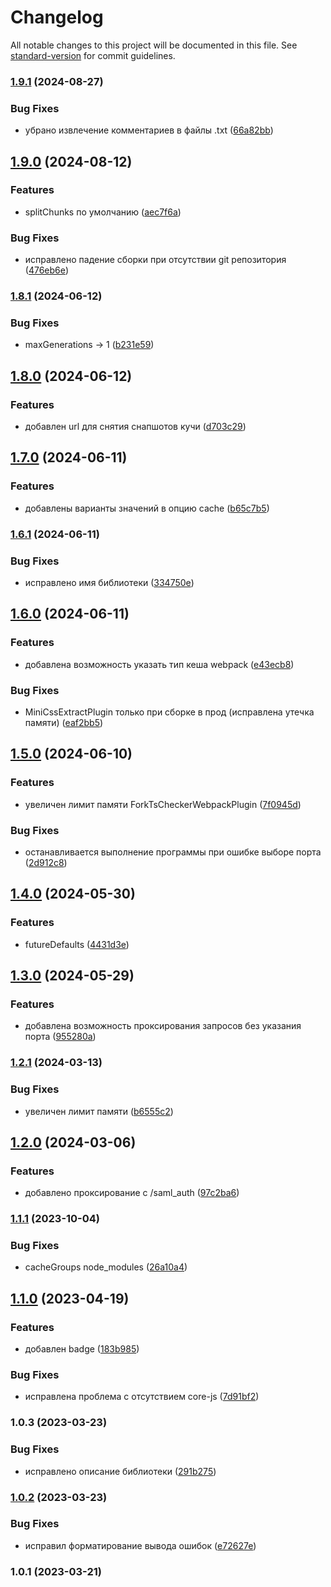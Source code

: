 # Changelog

All notable changes to this project will be documented in this file. See [standard-version](https://github.com/conventional-changelog/standard-version) for commit guidelines.

### [1.9.1](https://github.com/Infomaximum/frontend-builder/compare/v1.9.0...v1.9.1) (2024-08-27)


### Bug Fixes

* убрано извлечение комментариев в файлы .txt ([66a82bb](https://github.com/Infomaximum/frontend-builder/commit/66a82bbeca5ba1c26a1354f6f996b8455177820d))

## [1.9.0](https://github.com/Infomaximum/frontend-builder/compare/v1.8.1...v1.9.0) (2024-08-12)


### Features

* splitChunks по умолчанию ([aec7f6a](https://github.com/Infomaximum/frontend-builder/commit/aec7f6a9f5615592ab00fa0936fc80fa49a428ee))


### Bug Fixes

* исправлено падение сборки при отсутствии git репозитория ([476eb6e](https://github.com/Infomaximum/frontend-builder/commit/476eb6e309fd629bc19862c0208a13c3a992f7e6))

### [1.8.1](https://github.com/Infomaximum/frontend-builder/compare/v1.8.0...v1.8.1) (2024-06-12)


### Bug Fixes

* maxGenerations -> 1 ([b231e59](https://github.com/Infomaximum/frontend-builder/commit/b231e5981a5526c7ac5a7d9d93b14f9898d94e25))

## [1.8.0](https://github.com/Infomaximum/frontend-builder/compare/v1.7.0...v1.8.0) (2024-06-12)


### Features

* добавлен url для снятия снапшотов кучи ([d703c29](https://github.com/Infomaximum/frontend-builder/commit/d703c296e306c918c57a8d1e237f89a53e7854f0))

## [1.7.0](https://github.com/Infomaximum/frontend-builder/compare/v1.6.1...v1.7.0) (2024-06-11)


### Features

* добавлены варианты значений в опцию cache ([b65c7b5](https://github.com/Infomaximum/frontend-builder/commit/b65c7b55865a7a3c635a714261725d581fa4f19e))

### [1.6.1](https://github.com/Infomaximum/frontend-builder/compare/v1.6.0...v1.6.1) (2024-06-11)


### Bug Fixes

* исправлено имя библиотеки ([334750e](https://github.com/Infomaximum/frontend-builder/commit/334750e0fb97a17741dab259efc4745d4c7724b8))

## [1.6.0](https://github.com/Infomaximum/frontend-builder/compare/v1.5.0...v1.6.0) (2024-06-11)


### Features

* добавлена возможность указать тип кеша webpack ([e43ecb8](https://github.com/Infomaximum/frontend-builder/commit/e43ecb8b15f04692cadfc1ed3516e852800bef7f))


### Bug Fixes

* MiniCssExtractPlugin только при сборке в прод (исправлена утечка памяти) ([eaf2bb5](https://github.com/Infomaximum/frontend-builder/commit/eaf2bb541b0349c7993c9ddc099bdeddef078f33))

## [1.5.0](https://github.com/Infomaximum/frontend-builder/compare/v1.4.0...v1.5.0) (2024-06-10)


### Features

* увеличен лимит памяти ForkTsCheckerWebpackPlugin ([7f0945d](https://github.com/Infomaximum/frontend-builder/commit/7f0945d8f11596d675c13626c1d807e61a2de7f5))


### Bug Fixes

* останавливается выполнение программы при ошибке выборе порта ([2d912c8](https://github.com/Infomaximum/frontend-builder/commit/2d912c883a500136fb613d5557ea021452c657ef))

## [1.4.0](https://github.com/Infomaximum/frontend-builder/compare/v1.3.0...v1.4.0) (2024-05-30)


### Features

* futureDefaults ([4431d3e](https://github.com/Infomaximum/frontend-builder/commit/4431d3e3ea6f127ece366845b5899fb7adcfa597))

## [1.3.0](https://github.com/Infomaximum/frontend-builder/compare/v1.2.1...v1.3.0) (2024-05-29)


### Features

* добавлена возможность проксирования запросов без указания порта ([955280a](https://github.com/Infomaximum/frontend-builder/commit/955280aa02f1eb6b20a0beb0068d7bd87e9938d4))

### [1.2.1](https://github.com/Infomaximum/frontend-builder/compare/v1.2.0...v1.2.1) (2024-03-13)


### Bug Fixes

* увеличен лимит памяти ([b6555c2](https://github.com/Infomaximum/frontend-builder/commit/b6555c263a878937ac0a28cdab60e1a1a0759a7e))

## [1.2.0](https://github.com/Infomaximum/frontend-builder/compare/v1.1.1...v1.2.0) (2024-03-06)


### Features

* добавлено проксирование с /saml_auth ([97c2ba6](https://github.com/Infomaximum/frontend-builder/commit/97c2ba6679d3e90f0c9272aec8bdcc1a4f3a0f70))

### [1.1.1](https://github.com/Infomaximum/frontend-builder/compare/v1.1.0...v1.1.1) (2023-10-04)


### Bug Fixes

* cacheGroups node_modules ([26a10a4](https://github.com/Infomaximum/frontend-builder/commit/26a10a425e6dee15e7b24b41d77e3427898bb10c))

## [1.1.0](https://github.com/Infomaximum/frontend-builder/compare/v1.0.3...v1.1.0) (2023-04-19)


### Features

* добавлен badge ([183b985](https://github.com/Infomaximum/frontend-builder/commit/183b98506f36bf66361d13544f2566ed9e05d9b2))


### Bug Fixes

* исправлена проблема с отсутствием core-js ([7d91bf2](https://github.com/Infomaximum/frontend-builder/commit/7d91bf20014c2e0e9286215437e589d451dd2255))

### 1.0.3 (2023-03-23)


### Bug Fixes

* исправлено описание библиотеки ([291b275](https://github.com/Infomaximum/frontend-builder/commit/291b27529f1a0b7d8c1a6732b4e27ed0e8801f88))

### [1.0.2](https://git.office.infomaximum.com:10122/frontend/im-builder/compare/v1.0.1...v1.0.2) (2023-03-23)


### Bug Fixes

* исправил форматирование вывода ошибок ([e72627e](https://git.office.infomaximum.com:10122/frontend/im-builder/commit/e72627ea040e8a0fc3d8b16c648dde71cc579c31))

### 1.0.1 (2023-03-21)
